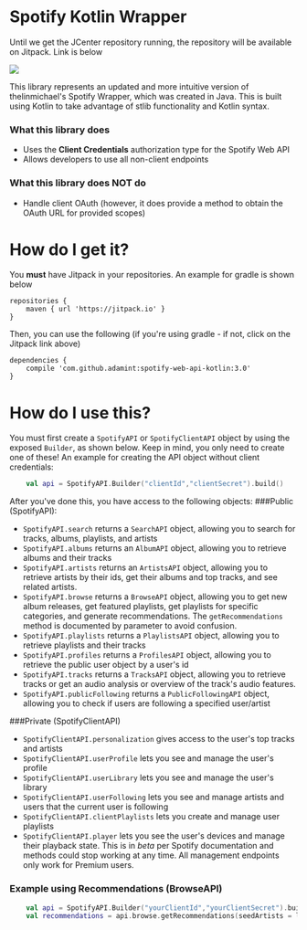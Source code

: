 # Spotify Kotlin Wrapper
Until we get the JCenter repository running, the repository will be available on Jitpack. Link is below

[![](https://jitpack.io/v/adamint/spotify-web-api-kotlin.svg)](https://jitpack.io/#adamint/spotify-web-api-kotlin)

 
This library represents an updated and more intuitive version of thelinmichael's Spotify Wrapper, which was created in Java. This is built using Kotlin to take advantage of stlib functionality and Kotlin syntax.

### What this library does
  - Uses the **Client Credentials** authorization type for the Spotify Web API
  - Allows developers to use all non-client endpoints
### What this library does NOT do
  - Handle client OAuth (however, it does provide a method to obtain the OAuth URL for provided scopes)
# How do I get it?
You **must** have Jitpack in your repositories. An example for gradle is shown below
```
repositories {
	maven { url 'https://jitpack.io' }
}
```
Then, you can use the following (if you're using gradle - if not, click on the Jitpack link above)
```
dependencies {
	compile 'com.github.adamint:spotify-web-api-kotlin:3.0'
}
```

# How do I use this?
You must first create a `SpotifyAPI` or `SpotifyClientAPI` object by using the exposed `Builder`, as shown below. Keep in mind, you only need to create one of these!
An example for creating the API object without client credentials:
```kotlin
    val api = SpotifyAPI.Builder("clientId","clientSecret").build()
```
After you've done this, you have access to the following objects:
###Public (SpotifyAPI):
  - `SpotifyAPI.search` returns a `SearchAPI` object, allowing you to search for tracks, albums, playlists, and artists
  - `SpotifyAPI.albums` returns an `AlbumAPI` object, allowing you to retrieve albums and their tracks
  - `SpotifyAPI.artists` returns an `ArtistsAPI` object, allowing you to retrieve artists by their ids, get their albums and top tracks, and see related artists.
  - `SpotifyAPI.browse` returns a `BrowseAPI` object, allowing you to get new album releases, get featured playlists, get playlists for specific categories, and generate recommendations. The `getRecommendations` method is documented by parameter to avoid confusion.
  - `SpotifyAPI.playlists` returns a `PlaylistsAPI` object,  allowing you to retrieve playlists and their tracks
  - `SpotifyAPI.profiles` returns a `ProfilesAPI` object,  allowing you to retrieve the public user object by a user's id
  - `SpotifyAPI.tracks` returns a `TracksAPI` object,  allowing you to retrieve tracks or get an audio analysis or overview of the track's audio features.
  - `SpotifyAPI.publicFollowing` returns a `PublicFollowingAPI` object, allowing you to check if users are following a specified user/artist
  
###Private (SpotifyClientAPI)
  - `SpotifyClientAPI.personalization` gives access to the user's top tracks and artists
  - `SpotifyClientAPI.userProfile` lets you see and manage the user's profile
  - `SpotifyClientAPI.userLibrary` lets you see and manage the user's library
  - `SpotifyClientAPI.userFollowing` lets you see and manage artists and users that the current user is following
  - `SpotifyClientAPI.clientPlaylists` lets you create and manage user playlists
  - `SpotifyClientAPI.player` lets you see the user's devices and manage their playback state. This is in *beta* per Spotify documentation and methods could stop working at any time. All management endpoints only work for Premium users.

### Example using Recommendations (BrowseAPI)

```kotlin
    val api = SpotifyAPI.Builder("yourClientId","yourClientSecret").build()
    val recommendations = api.browse.getRecommendations(seedArtists = listOf("3TVXtAsR1Inumwj472S9r4"), seedGenres = listOf("pop", "country"), targets = hashMapOf(Pair("speechiness", 1.0), Pair("danceability", 1.0))))
```
